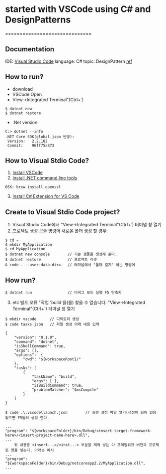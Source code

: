 # started with VSCode using C# and DesignPatterns
==============================

Documentation
--------------
IDE: [Visual Studio Code](//code.visualstudio.com/)
language: C#
topic: DesignPattern
[ref](//github.com/OmniSharp/omnisharp-vscode/blob/master/debugger.md)

How to run?
--------------
- download 
- VSCode Open 
- View->Integrated Terminal"(Ctrl+`)
```
$ dotnet new
$ dotnet restore
```
- .Net version
```
C:> dotnet --info
.NET Core SDK(global.json 반영):
 Version:   2.2.102
 Commit:    96ff75a873
```

How to Visual Stdio Code?
--------------
1. [Install VSCode](//code.visualstudio.com/)
2. [Install .NET command line tools](//www.microsoft.com/net/core)
```
OSX: brew install openssl 
```
3. [Install C# Extension for VS Code](//code.visualstudio.com/docs/languages/csharp)

Create to Visual Stdio Code project?
--------------
1. Visual Studio Code에서 "View->Integrated Terminal"(Ctrl+`) 터미널 창 열기
2. 프로젝트 생성 콘솔 명령어 
새로온 폴더 생성 할 경우:
```
$ cd ~
$ mkdir MyApplication
$ cd MyApplication
$ dotnet new console        // 기본 샘풀을 생성해 준다.
$ dotnet restore            // 프로젝트 리셋
& code . --user-data-dir=.  // 터미널에서 "폴더 열기" 하는 명령어
```
    
How run?
--------------
```
$ dotnet run                // 디버그 모드 실행 F5 단축키
```

3. etc
빌드 오류 "작업 'build'을(를) 찾을 수 없습니다. 
"View->Integrated Terminal"(Ctrl+`) 터미널 창 열기
```
$ mkdir vscode      // 디렉토리 생성
$ code tasks.json   // 파일 생성 아래 내용 입력
```
```
{
    "version": "0.1.0",
    "command": "dotnet",
    "isShellCommand": true,
    "args": [],
    "options":  {
        "cwd": "${workspaceRoot}/"
    },
    "tasks": [
        {
            "taskName": "build",
            "args": [ ],
            "isBuildCommand": true,
            "problemMatcher": "$msCompile"
        }
    ]
}
```
```
$ code .\.vscode\launch.json        // 실행 설정 파일 열기(생성이 되어 있음 없으면 F5눌러 생성 한다.
```
```
...
"program": "${workspaceFolder}/bin/Debug/<insert-target-framework-here>/<insert-project-name-here>.dll",
...
    위 내용중 <insert...>/<inst...> 부분을 채워 넣는 다 프레임워크 버전과 프로젝트 명을 넣는다. 아래는 예시
...
"program": "${workspaceFolder}/bin/Debug/netcoreapp2.2/MyApplication.dll",
...
```
